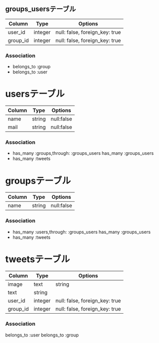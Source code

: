 ## groups_usersテーブル

|Column|Type|Options|
|------|----|-------|
|user_id|integer|null: false, foreign_key: true|
|group_id|integer|null: false, foreign_key: true|

### Association
- belongs_to :group
- belongs_to :user



# usersテーブル

|Column|Type|Options|
|------|----|-------|
|name|string|null:false|
|mail|string|null:false|




### Association
- has_many :groups,through: :groups_users
  has_many :groups_users
- has_many :tweets
  

# groupsテーブル

|Column|Type|Options|
|------|----|-------|
|name|string|null:false|

### Association
- has_many :users,through: :groups_users
  has_many :groups_users
- has_many :tweets
  




# tweetsテーブル

|Column|Type|Options|
|------|----|-------|
|image|text|string|
|text|string|
|user_id|integer|null: false, foreign_key: true|
|group_id|integer|null: false, foreign_key: true|

### Association
  belongs_to  :user
  belongs_to :group





